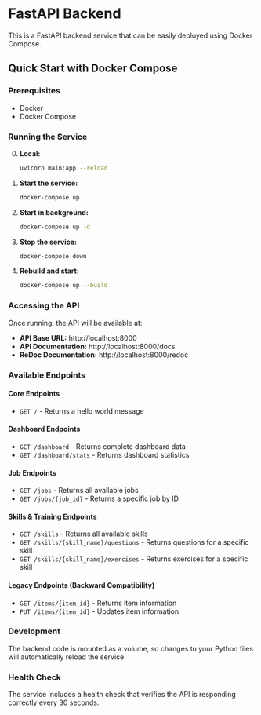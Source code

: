 # FastAPI Backend

This is a FastAPI backend service that can be easily deployed using Docker Compose.

## Quick Start with Docker Compose

### Prerequisites

- Docker
- Docker Compose

### Running the Service

0. **Local:**

   ```bash
   uvicorn main:app --reload
   ```

1. **Start the service:**

   ```bash
   docker-compose up
   ```

2. **Start in background:**

   ```bash
   docker-compose up -d
   ```

3. **Stop the service:**

   ```bash
   docker-compose down
   ```

4. **Rebuild and start:**
   ```bash
   docker-compose up --build
   ```

### Accessing the API

Once running, the API will be available at:

- **API Base URL:** http://localhost:8000
- **API Documentation:** http://localhost:8000/docs
- **ReDoc Documentation:** http://localhost:8000/redoc

### Available Endpoints

#### Core Endpoints

- `GET /` - Returns a hello world message

#### Dashboard Endpoints

- `GET /dashboard` - Returns complete dashboard data
- `GET /dashboard/stats` - Returns dashboard statistics

#### Job Endpoints

- `GET /jobs` - Returns all available jobs
- `GET /jobs/{job_id}` - Returns a specific job by ID

#### Skills & Training Endpoints

- `GET /skills` - Returns all available skills
- `GET /skills/{skill_name}/questions` - Returns questions for a specific skill
- `GET /skills/{skill_name}/exercises` - Returns exercises for a specific skill

#### Legacy Endpoints (Backward Compatibility)

- `GET /items/{item_id}` - Returns item information
- `PUT /items/{item_id}` - Updates item information

### Development

The backend code is mounted as a volume, so changes to your Python files will automatically reload the service.

### Health Check

The service includes a health check that verifies the API is responding correctly every 30 seconds.
